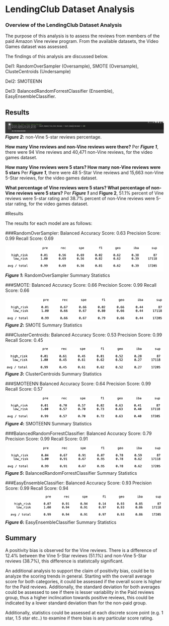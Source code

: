 # LendingClub Dataset Analysis

### **Overview of the LendingClub Dataset Analysis**
The purpose of this analysis is to assess the reviews from members of the paid Amazon Vine review program. From the available datasets, the Video Games dataset was assessed.

The findings of this analysis are discussed below.

Del1: RandomOverSampler (Oversample), SMOTE (Oversample), ClusteCentroids (Undersample)

Del2: SMOTEENN

Del3: BalancedRandomForrestClassifier (Ensemble), EasyEnsembleClassifier.

## Results


![Figure 2](https://github.com/CR-HSDC/Amazon_Vine_Analysis/blob/main/Resources/Figure2.png)
**_Figure 2_:** non-Vine 5-star reviews percentage.

**How many Vine reviews and non-Vine reviews were there?**
Per ***Figure 1***, there were 94 Vine reviews and 40,471 non-Vine reviews, for the video games dataset.

**How many Vine reviews were 5 stars? How many non-Vine reviews were 5 stars**
Per  ***Figure 1***, there were 48 5-Star Vine reviews and 15,663 non-Vine 5-Star reviews, for the video games dataset.

**What percentage of Vine reviews were 5 stars? What percentage of non-Vine reviews were 5 stars?**
Per  ***Figure 1*** and **Figure 2**, 51.1% percent of Vine reviews were 5-star rating and 38.7% percent of non-Vine reviews were 5-star rating, for the video games dataset.


#Results

The results for each model are as follows:


###RandomOverSampler:
	Balanced Accuracy Score: 	0.63
	Precision Score: 			0.99
	Recall Score: 				0.69

![Figure 1](https://github.com/CR-HSDC/cryptocurrencies/blob/main/resources/Fig1_RandomOverSampler.png)
**_Figure 1_:** RandomOverSampler Summary Statistics

	
###SMOTE:
	Balanced Accuracy Score: 	0.66
	Precision Score:			0.99
	Recall Score:				0.66
	
![Figure 2](https://github.com/CR-HSDC/cryptocurrencies/blob/main/resources/Fig2_SMOTE.png)
**_Figure 2_:** SMOTE Summary Statistics
	
###ClusterCentroids:
	Balanced Accuracy Score: 	0.53
	Precision Score:			0.99
	Recall Score:				0.45

![Figure 3](https://github.com/CR-HSDC/cryptocurrencies/blob/main/resources/Fig3_ClusterCentroids.png)
**_Figure 3_:** ClusterCentroids Summary Statistics


###SMOTEENN
	Balanced Accuracy Score: 	0.64
	Precision Score: 			0.99
	Recall Score:				0.57

![Figure 4](https://github.com/CR-HSDC/cryptocurrencies/blob/main/resources/Fig4_SMOTEENN.png)
**_Figure 4_:** SMOTEENN Summary Statistics

###BalancedRandomForrestClassifier:
	Balanced Accuracy Score: 	0.79
	Precision Score:			0.99
	Recall Score:				0.91

![Figure 5](https://github.com/CR-HSDC/cryptocurrencies/blob/main/resources/Fig5_BalancedRandomForestClassifier.png)
**_Figure 5_:** BalancedRandomForrestClassifier Summary Statistics

###EasyEnsembleClassifier:
	Balanced Accuracy Score: 	0.93
	Precision Score:			0.99
	Recall Score:				0.94

![Figure 6](https://github.com/CR-HSDC/cryptocurrencies/blob/main/resources/Fig6_EasyEnsembleClassifer.png)
**_Figure 6_:** EasyEnsembleClassifier Summary Statistics



## Summary 

A positivity bias is observed for the Vine reviews. There is a difference of 12.4% between the Vine 5-Star reviews (51.1%) and non-Vine 5-Star reviews (38.7%), this difference is statistcally significant. 

An additional analysis to support the claim of positivity bias, could be to analyze the scoring trends in general. Starting with the overall average score for both categories, it could be assessed if the overall score is higher for the Paid reviews. Additionally, the standard deviation for both averages could be assessed to see if there is lesser variability in the Paid reviews group, thus a higher inclincation towards positive reviews, this could be indicated by a lower standard deviation than for the non-paid group.

Additionally, statistics could be assessed at each discrete score point (e.g. 1 star, 1.5 star etc..) to examine if there bias is any particular score rating.











